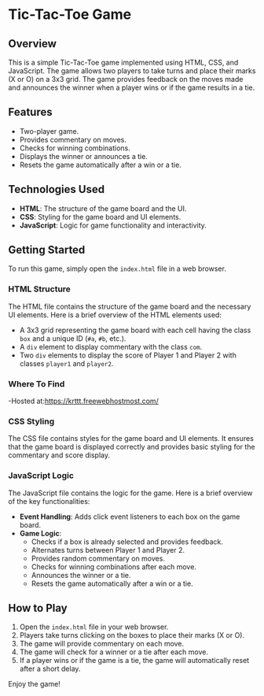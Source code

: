 # Tic-Tac-Toe Game

## Overview

This is a simple Tic-Tac-Toe game implemented using HTML, CSS, and JavaScript. The game allows two players to take turns and place their marks (X or O) on a 3x3 grid. The game provides feedback on the moves made and announces the winner when a player wins or if the game results in a tie.

## Features

- Two-player game.
- Provides commentary on moves.
- Checks for winning combinations.
- Displays the winner or announces a tie.
- Resets the game automatically after a win or a tie.

## Technologies Used

- **HTML**: The structure of the game board and the UI.
- **CSS**: Styling for the game board and UI elements.
- **JavaScript**: Logic for game functionality and interactivity.

## Getting Started

To run this game, simply open the `index.html` file in a web browser.

### HTML Structure

The HTML file contains the structure of the game board and the necessary UI elements. Here is a brief overview of the HTML elements used:

- A 3x3 grid representing the game board with each cell having the class `box` and a unique ID (`#a`, `#b`, etc.).
- A `div` element to display commentary with the class `com`.
- Two `div` elements to display the score of Player 1 and Player 2 with classes `player1` and `player2`.
### Where To Find
-Hosted at:https://krttt.freewebhostmost.com/


### CSS Styling

The CSS file contains styles for the game board and UI elements. It ensures that the game board is displayed correctly and provides basic styling for the commentary and score display.

### JavaScript Logic

The JavaScript file contains the logic for the game. Here is a brief overview of the key functionalities:

- **Event Handling**: Adds click event listeners to each box on the game board.
- **Game Logic**: 
  - Checks if a box is already selected and provides feedback.
  - Alternates turns between Player 1 and Player 2.
  - Provides random commentary on moves.
  - Checks for winning combinations after each move.
  - Announces the winner or a tie.
  - Resets the game automatically after a win or a tie.

## How to Play

1. Open the `index.html` file in your web browser.
2. Players take turns clicking on the boxes to place their marks (X or O).
3. The game will provide commentary on each move.
4. The game will check for a winner or a tie after each move.
5. If a player wins or if the game is a tie, the game will automatically reset after a short delay.

Enjoy the game!
